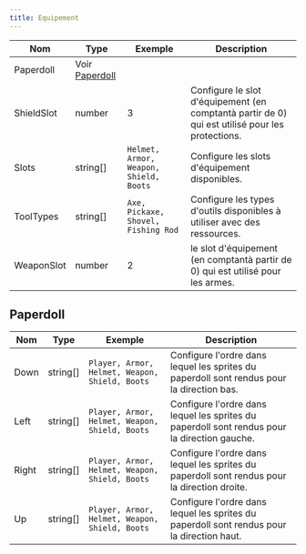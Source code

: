 ```yaml
---
title: Equipement
---
```



| Nom                           | Type      | Exemple                                | Description |
|-------------------------------|-----------|----------------------------------------|-------------|
| Paperdoll                     | Voir [Paperdoll](#paperdoll)                                      |
| ShieldSlot                    | number    | 3                                      | Configure le slot d'équipement (en comptantà partir de 0) qui est utilisé pour les protections. |
| Slots                         | string[]  | `Helmet, Armor, Weapon, Shield, Boots` | Configure les slots d'équipement disponibles. |
| ToolTypes                     | string[]  | `Axe, Pickaxe, Shovel, Fishing Rod`    | Configure les types d'outils disponibles à utiliser avec des ressources. |
| WeaponSlot                    | number    | 2                                      | le slot d'équipement (en comptantà partir de 0) qui est utilisé pour les armes. |

## Paperdoll
| Nom                           | Type      | Exemple                                        | Description |
|-------------------------------|-----------|------------------------------------------------|-------------|
| Down                          | string[]  | `Player, Armor, Helmet, Weapon, Shield, Boots` | Configure l'ordre dans lequel les sprites du paperdoll sont rendus pour la direction bas. |
| Left                          | string[]  | `Player, Armor, Helmet, Weapon, Shield, Boots` | Configure l'ordre dans lequel les sprites du paperdoll sont rendus pour la direction gauche. |
| Right                         | string[]  | `Player, Armor, Helmet, Weapon, Shield, Boots` | Configure l'ordre dans lequel les sprites du paperdoll sont rendus pour la direction droite. |
| Up                            | string[]  | `Player, Armor, Helmet, Weapon, Shield, Boots` | Configure l'ordre dans lequel les sprites du paperdoll sont rendus pour la direction haut. |